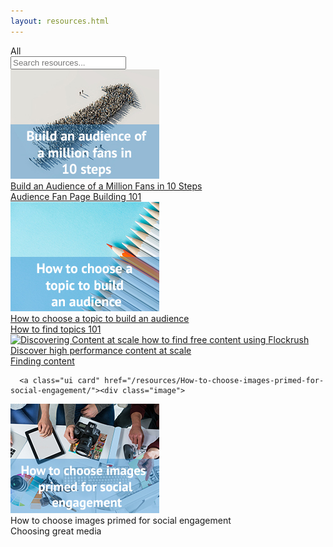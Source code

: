 ```yaml
---
layout: resources.html
---
```


<!-- Flockrush resources -->

 <div class="ui secondary pointing menu">
  <a class="active item">
    All
  </a>
  <div class="right menu">
  <div class="item">
  <div class="ui transparent icon input"><input type="text" placeholder="Search resources...">
        <i class="search link icon"></i></div>
</div>
</div>
</div>

<div class="ui bottom attached container space-5em-bottom space-5em">
  <div class="ui stackable link cards"><a class="ui card" href="/resources/How-to-build-an-audience-of-one-million-fans-in-ten-steps/"><div class="image">
  <img src="img/flockrush-build-an-audience-of-million-in-10-steps.jpg" alt="Build an audience of million in 10 steps">
</div><div class="content">
  <div class="description h-small">
          Build an Audience of a Million Fans in 10 Steps</div>
</div><div class="extra content">
        Audience Fan Page Building 101
      </div></a>
    <a class="ui card" href="/resources/How-to-choose-a-topic-to-build-a-fan-page/"><div class="image">
  <img src="img/flockrush-How-to-choose-a-topic-to-build-an-audience.jpg" alt="How to choose a topic to build an audience">
</div><div class="content">
  <div class="description h-small">
          How to choose a topic to build an audience</div>
</div><div class="extra content">
        How to find topics 101
      </div></a>
    <a class="ui card" href="/resources/Discoving-content-at-scale-how-to-find-high-performing-content-for-free-using-Flockrush/"><div class="image">
  <img src="/img/discovering-content-at-scale–how-to-find-free-content-using-Flockrush.jpg" alt="Discovering Content at scale how to find free content using Flockrush">
</div><div class="content">
  <div class="description h-small">
          Discover high performance content at scale</div>
</div><div class="extra content">
        Finding content
      </div></a>

      <a class="ui card" href="/resources/How-to-choose-images-primed-for-social-engagement/"><div class="image">
  <img src="img/How-to-choose-images-primed-for-social-engagement.jpg" alt="How to choose images primed for social engagement">
</div><div class="content">
  <div class="description h-small">
      How to choose images primed for social engagement
</div>
</div><div class="extra content">
Choosing great media        </div></a></div>
</div>
